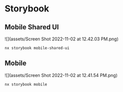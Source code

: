 # Storybook

## Mobile Shared UI
![](assets/Screen Shot 2022-11-02 at 12.42.03 PM.png)
```shell
nx storybook mobile-shared-ui 
```

## Mobile
![](assets/Screen Shot 2022-11-02 at 12.41.54 PM.png)
```shell
nx storybook mobile 
```

